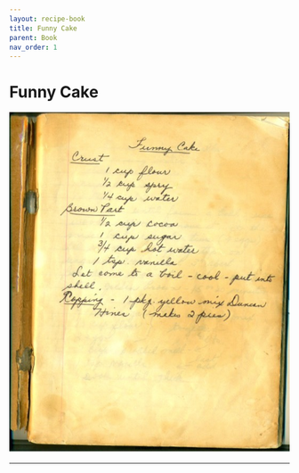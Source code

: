 ```yaml
---
layout: recipe-book
title: Funny Cake
parent: Book
nav_order: 1
---
```


# Funny Cake
![Funny Cake](/recipe-images/pages/page-01.jpg)

---
